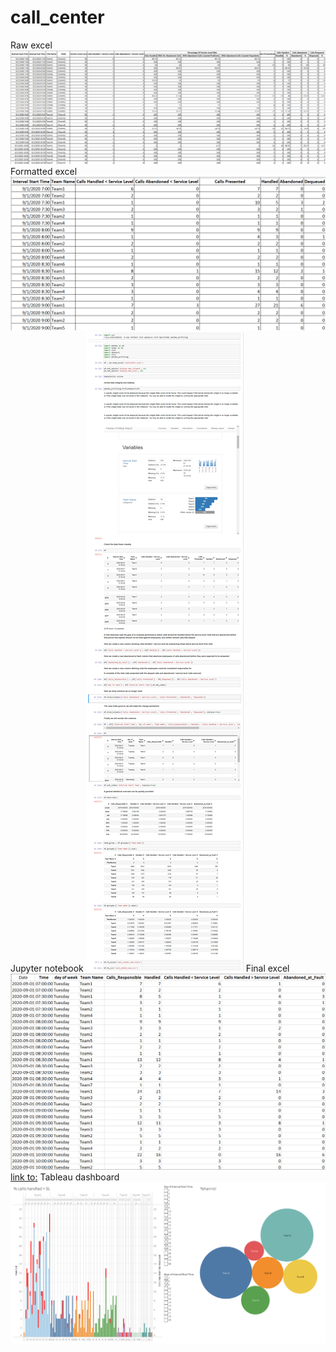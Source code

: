 # call_center

Raw excel	![alt text](call_raw_xl.png)
Formatted excel	![alt text](call_fixed_xl.png)
Jupyter notebook	![alt text](jupyter_img.png)
Final excel	![alt text](call_new_excel.png)
[link to:](https://public.tableau.com/shared/5Z3SJWNH3?:display_count=y&:origin=viz_share_link)
Tableau dashboard	![alt text](sl_dash.png)





